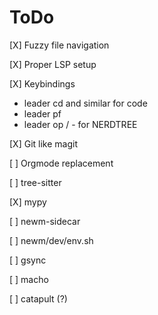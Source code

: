 # ToDo

[X] Fuzzy file navigation

[X] Proper LSP setup

[X] Keybindings
  - leader cd and similar for code
  - leader pf
  - leader op / - for NERDTREE

[X] Git like magit

[ ] Orgmode replacement

[ ] tree-sitter

[X] mypy

[ ] newm-sidecar

[ ] newm/dev/env.sh

[ ] gsync

[ ] macho

[ ] catapult (?)
